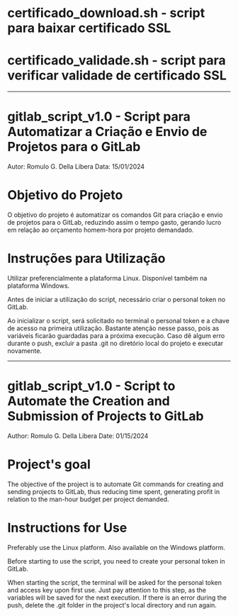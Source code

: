 # certificado_download.sh - script para baixar certificado SSL
# certificado_validade.sh - script para verificar validade de certificado SSL

------------------------------------------------------------------------------------------------------------------------------------------------------------------------------------------------------------------------------------

# gitlab_script_v1.0 - Script para Automatizar a Criação e Envio de Projetos para o GitLab

Autor: Romulo G. Della Libera 
Data: 15/01/2024

# Objetivo do Projeto

O objetivo do projeto é automatizar os comandos Git para criação e envio de projetos para o GitLab, reduzindo assim o tempo gasto, gerando lucro em relação ao orçamento homem-hora por projeto demandado.

# Instruções para Utilização

Utilizar preferencialmente a plataforma Linux. Disponível também na plataforma Windows.

Antes de iniciar a utilização do script, necessário criar o personal token no GitLab.

Ao inicializar o script, será solicitado no terminal o personal token e a chave de acesso na primeira utilização. Bastante atenção nesse passo, pois as variáveis ficarão guardadas para a próxima execução.
Caso dê algum erro durante o push, excluir a pasta .git no diretório local do projeto e executar novamente.

------------------------------------------------------------------------------------------------------------------------------------------------------------------------------------------------------------------------------------

# gitlab_script_v1.0 - Script to Automate the Creation and Submission of Projects to GitLab

Author: Romulo G. Della Libera
Date: 01/15/2024

# Project's goal

The objective of the project is to automate Git commands for creating and sending projects to GitLab, thus reducing time spent, generating profit in relation to the man-hour budget per project demanded.

# Instructions for Use

Preferably use the Linux platform. Also available on the Windows platform.

Before starting to use the script, you need to create your personal token in GitLab.

When starting the script, the terminal will be asked for the personal token and access key upon first use. Just pay attention to this step, as the variables will be saved for the next execution.
If there is an error during the push, delete the .git folder in the project's local directory and run again.

